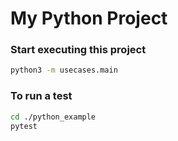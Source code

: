 # My Python Project

### Start executing this project

```bash
python3 -m usecases.main
```

### To run a test
```bash
cd ./python_example
pytest
```